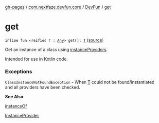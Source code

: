 [gh-pages](../../index.md) / [com.nextfaze.devfun.core](../index.md) / [DevFun](index.md) / [get](./get.md)

# get

`inline fun <reified T : `[`Any`](https://kotlinlang.org/api/latest/jvm/stdlib/kotlin/-any/index.html)`> get(): `[`T`](get.md#T) [(source)](https://github.com/NextFaze/dev-fun/tree/master/devfun/src/main/java/com/nextfaze/devfun/core/DevFun.kt#L383)

Get an instance of a class using [instanceProviders](instance-providers.md).

Intended for use in Kotlin code.

### Exceptions

`ClassInstanceNotFoundException` - When [T](get.md#T) could not be found/instantiated and all providers have been checked.

**See Also**

[instanceOf](instance-of.md)

[InstanceProvider](../../com.nextfaze.devfun.inject/-instance-provider/index.md)

